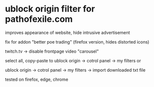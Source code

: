 # ublock origin filter for pathofexile.com

improves appearance of website, hide intrusive advertisement

fix for addon "better poe trading" (firefox version, hides distorted icons)

twitch.tv -> disable frontpage video "carousel"

select all, copy-paste to ublock origin -> cotrol panel -> my filters or

ublock origin -> cotrol panel -> my filters -> import downloaded txt file 

tested on firefox, edge, chrome
